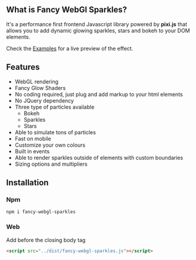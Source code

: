 ## What is Fancy WebGl Sparkles?

It's a performance first frontend Javascript library powered by **pixi.js** that allows you to add dynamic glowing sparkles, stars and bokeh to your DOM elements.

Check the [Examples](/usage/examples) for a live preview of the effect.

## Features
- WebGL rendering
- Fancy Glow Shaders
- No coding required, just plug and add markup to your html elements
- No JQuery dependency
- Three type of particles available
  - Bokeh
  - Sparkles
  - Stars
- Able to simulate tons of particles
- Fast on mobile
- Customize your own colours
- Built in events
- Able to render sparkles outside of elements with custom boundaries
- Sizing options and multipliers

## Installation

### Npm

```
npm i fancy-webgl-sparkles
```

### Web
Add before the closing body tag
``` html
<script src="../dist/fancy-webgl-sparkles.js"></script>
```